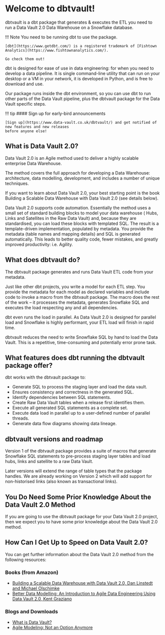 # Welcome to dbtvault!
dbtvault is a dbt package that generates & executes the ETL you need to run a Data Vault 2.0 Data Warehouse
on a Snowflake database.

!!! Note
    You need to be running dbt to use the package.
    
    [dbt](https://www.getdbt.com/) is a registered trademark of [Fishtown Analytics](https://www.fishtownanalytics.com/).
    
    Go check them out!

dbt is designed for ease of use in data engineering: for when you need to develop a data pipeline. 
It is single command-line utility that can run on your desktop or a VM in your network, it is developed in Python,
and is free to download and use.

Our package runs inside the dbt environment, so you can use dbt to run other parts of the Data Vault pipeline, plus the 
dbtvault package for the Data Vault specific steps.

!!! tip
    #### Sign up for early-bird announcements 

    [Sign up](https://www.data-vault.co.uk/dbtvault/) and get notified of new features and new releases 
    before anyone else!


## What is Data Vault 2.0?
Data Vault 2.0 is an Agile method used to deliver a highly scalable enterprise Data Warehouse. 

The method covers the full approach for developing a Data Warehouse: architecture, data modelling, development, 
and includes a number of unique techniques. 

If you want to learn about Data Vault 2.0, your best starting point is the book Building a Scalable Data Warehouse with 
Data Vault 2.0 (see details below).

Data Vault 2.0 supports code automation. 
Essentially the method uses a small set of standard building blocks to model your data warehouse (
Hubs, Links and Satellites in the Raw Data Vault) and, because they are standardised, you can load these blocks with 
templated SQL. The result is a template-driven implementation, populated by metadata. 
You provide the metadata (table names and mapping details) and SQL is generated automatically. 
This leads to better quality code, fewer mistakes, and greatly improved productivity: i.e. Agility.

## What does dbtvault do?
The dbtvault package generates and runs Data Vault ETL code from your metadata. 

Just like other dbt projects, you write a model for each ETL step. You provide the metadata for each model as declared 
variables and include code to invoke a macro from the dbtvault package. 
The macro does the rest of the work – it processes the metadata, generates Snowflake SQL and executes the load 
respecting any and all dependencies. 

dbt even runs the load in parallel. As Data Vault 2.0 is designed for parallel load and Snowflake is highly performant, 
your ETL load will finish in rapid time. 

dbtvault reduces the need to write Snowflake SQL by hand to load the Data Vault. This is a repetitive, time-consuming 
and potentially error prone task.


## What features does dbt running the dbtvault package offer?
dbt works with the dbtvault package to:

- Generate SQL to process the staging layer and load the data vault.
- Ensures consistency and correctness in the generated SQL.
- Identify dependencies between SQL statements.
- Create Raw Data Vault tables when a release first identifies them.
- Execute all generated SQL statements as a complete set.
- Execute data load in parallel up to a user-defined number of parallel threads.
- Generate data flow diagrams showing data lineage.

## dbtvault versions and roadmap

Version 1 of the dbtvault package provides a suite of macros that generate Snowflake SQL statements to pre-process 
staging layer tables and load hubs, links and satellite to a raw Data Vault.

Later versions will extend the range of table types that the package handles. We are already working on Version 2 which 
will add support for non-historised links (also known as transactional links).

## You Do Need Some Prior Knowledge About the Data Vault 2.0 Method
If you are going to use the dbtvault package for your Data Vault 2.0 project, then we expect you to have some prior 
knowledge about the Data Vault 2.0 method.


## How Can I Get Up to Speed on Data Vault 2.0?
You can get further information about the Data Vault 2.0 method from the following resources:

### Books (from Amazon)

- [Building a Scalable Data Warehouse with Data Vault 2.0, Dan Linstedt and Michael Olschimke](https://www.amazon.co.uk/Building-Scalable-Data-Warehouse-Vault-ebook/dp/B015KKYFGO/)
- [Better Data Modelling: An Introduction to Agile Data Engineering Using Data Vault 2.0, Kent Graziano](https://www.amazon.co.uk/Better-Data-Modeling-Introduction-Engineering-ebook/dp/B018BREV1C)

### Blogs and Downloads

- [What is Data Vault?](https://www.data-vault.co.uk/what-is-data-vault/)
- [Agile Modeling: Not an Option Anymore](https://www.vertabelo.com/blog/data-vault-series-agile-modeling-not-an-option-anymore/)